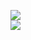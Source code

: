 [![](https://img.shields.io/badge/Made%20With-Github%20Spray-lightgrey.svg?style=for-the-badge&logo=github)](https://github.com/Annihil/github-spray#14157)  
[![](https://i.imgur.com/2DrTn0Z.gif)](https://github.com/Annihil/github-spray)